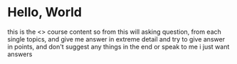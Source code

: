 # Hello, World

this is the <> course content so from this will asking question, from each single topics, and give me answer in extreme detail and try to give answer in points,  and don't suggest any things in the end or speak to me i just want answers
